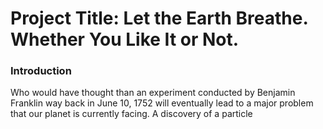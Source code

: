 # Project Title: Let the Earth Breathe. Whether You Like It or Not.

### Introduction

Who would have thought than an experiment conducted by Benjamin Franklin way back in June 10, 1752 will eventually lead to a major problem that our planet is currently facing. A discovery of a particle 
